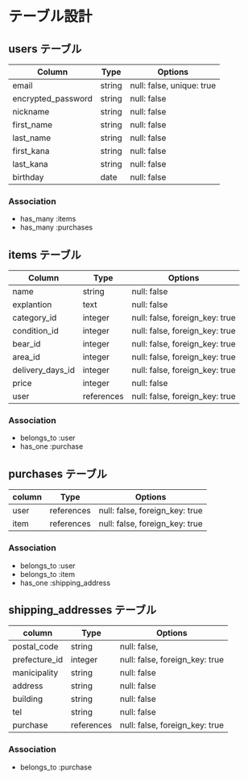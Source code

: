 # テーブル設計

## users テーブル

| Column             | Type      | Options                   |
| ------------------ | --------- | ------------------------- |
| email              | string    | null: false, unique: true |
| encrypted_password | string    | null: false               |
| nickname           | string    | null: false               |
| first_name         | string    | null: false               |
| last_name          | string    | null: false               |
| first_kana         | string    | null: false               |
| last_kana          | string    | null: false               |
| birthday           | date      | null: false               |

### Association

- has_many :items
- has_many :purchases

## items テーブル

| Column            | Type          | Options                        |
| ----------------- | ------------- | ------------------------------ |
| name              | string        | null: false                    |
| explantion        | text          | null: false                    |
| category_id       | integer       | null: false, foreign_key: true |
| condition_id      | integer       | null: false, foreign_key: true |
| bear_id           | integer       | null: false, foreign_key: true |
| area_id           | integer       | null: false, foreign_key: true |
| delivery_days_id  | integer       | null: false, foreign_key: true |
| price             | integer       | null: false                    |
| user              | references    | null: false, foreign_key: true |

### Association

- belongs_to :user
- has_one :purchase

## purchases テーブル

| column            | Type          | Options                        |
| ----------------- | ------------- | ------------------------------ |
| user              | references    | null: false, foreign_key: true |
| item              | references    | null: false, foreign_key: true |


### Association

- belongs_to :user
- belongs_to :item
- has_one :shipping_address

## shipping_addresses テーブル
| column            | Type          | Options                        |
| ----------------- | ------------- | ------------------------------ |
| postal_code       | string        | null: false,                   |
| prefecture_id     | integer       | null: false, foreign_key: true |
| manicipality      | string        | null: false                    |
| address           | string        | null: false                    |
| building          | string        | null: false                    |
| tel               | string        | null: false                    |
| purchase          | references    | null: false, foreign_key: true

### Association
- belongs_to :purchase
